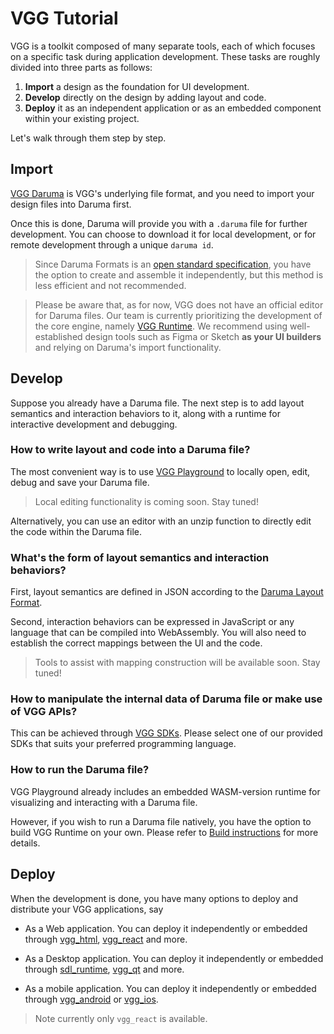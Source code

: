 # VGG Tutorial

VGG is a toolkit composed of many separate tools, each of which focuses on a
specific task during application development. These tasks are roughly divided
into three parts as follows:

1. __Import__ a design as the foundation for UI development.
2. __Develop__ directly on the design by adding layout and code.
3. __Deploy__ it as an independent application or as an embedded component
   within your existing project.

Let's walk through them step by step.

## Import

[VGG Daruma](../what/daruma) is VGG's underlying file format, and you need to
import your design files into Daruma first.

Once this is done, Daruma will provide you with a `.daruma` file for further
development. You can choose to download it for local development, or for
remote development through a unique `daruma id`.

> Since Daruma Formats is an [open standard
> specification](https://verygoodgraphics.com/daruma/formats/overview), you
> have the option to create and assemble it independently, but this method is
> less efficient and not recommended.

> Please be aware that, as for now, VGG does not have an official editor for
> Daruma files. Our team is currently prioritizing the development of the core
> engine, namely [VGG Runtime](../what/runtime). We recommend using
> well-established design tools such as Figma or Sketch __as your UI builders__
> and relying on Daruma's import functionality.

## Develop

Suppose you already have a Daruma file. The next step is to add layout
semantics and interaction behaviors to it, along with a runtime for
interactive development and debugging.

### How to write layout and code into a Daruma file?

The most convenient way is to use [VGG
Playground](https://verygoodgraphics.com/playground) to locally open, edit,
debug and save your Daruma file.

> Local editing functionality is coming soon. Stay tuned!

Alternatively, you can use an editor with an unzip function to directly edit
the code within the Daruma file.

[//]: <> (TODO: Daruma file structure documentation)

### What's the form of layout semantics and interaction behaviors?

First, layout semantics are defined in JSON according to the [Daruma Layout
Format](https://verygoodgraphics.com/daruma/formats/layout).

Second, interaction behaviors can be expressed in JavaScript or any language
that can be compiled into WebAssembly. You will also need to establish the
correct mappings between the UI and the code.

> Tools to assist with mapping construction will be available soon. Stay tuned!

### How to manipulate the internal data of Daruma file or make use of VGG APIs?

This can be achieved through [VGG SDKs](../sdks/). Please select one of our
provided SDKs that suits your preferred programming language.

### How to run the Daruma file?

VGG Playground already includes an embedded WASM-version runtime for
visualizing and interacting with a Daruma file.

However, if you wish to run a Daruma file natively, you have the option to
build VGG Runtime on your own. Please refer to [Build
instructions](https://github.com/verygoodgraphics/vgg_runtime/blob/main/README.md)
for more details.

## Deploy

When the development is done, you have many options to deploy and distribute
your VGG applications, say

- As a Web application. You can deploy it independently or embedded through
  [vgg_html](#), [vgg_react](../components/react) and more.

- As a Desktop application. You can deploy it independently or embedded
  through [sdl_runtime](#), [vgg_qt](#) and more.

- As a mobile application. You can deploy it independently or embedded through
  [vgg_android](#) or [vgg_ios](#).

> Note currently only `vgg_react` is available.
